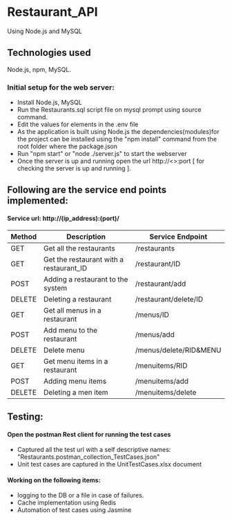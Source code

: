 # Restaurant_API
Using Node.js and MySQL

## Technologies used
Node.js, npm, MySQL.

### Initial setup for the web server:
- Install Node.js, MySQL
- Run the Restaurants.sql script file on mysql prompt using source command.
- Edit the values for elements in the .env file
- As the application is built using Node.js the dependencies(modules)for the project can be installed using the "npm install" command from the root folder where the package.json
- Run "npm start" or "node ./server.js" to start the webserver
- Once the server is up and running open the url http://<<ipaddress>>:port [ for checking the server is up and running ].
    
## Following are the service end points implemented:
#### Service url: http://(ip_address):(port)/

| Method | Description                             | Service Endpoint       | 
|--------|-----------------------------------------|------------------------| 
| GET    | Get all the restaurants                 | /restaurants           | 
| GET    | Get the restaurant with a restaurant_ID | /restaurant/ID         | 
| POST   | Adding a restaurant to the system       | /restaurant/add        | 
| DELETE | Deleting a restaurant                   | /restaurant/delete/ID  | 
| GET    | Get all menus in a restaurant           | /menus/ID              | 
| POST   | Add menu to the restaurant              | /menus/add             | 
| DELETE | Delete menu                             | /menus/delete/RID&MENU | 
| GET    | Get menu items in a restaurant          | /menuitems/RID         | 
| POST   | Adding menu items                       | /menuitems/add         | 
| DELETE | Deleting a men item                     | /menuitems/delete      | 




## Testing:
#### Open the postman Rest client for running the test cases 
- Captured all the test url with a self descriptive names:
"Restaurants.postman_collection_TestCases.json"
- Unit test cases are captured in the UnitTestCases.xlsx document



#### Working on the following items:
- logging to the DB or a file in case of failures.
- Cache implementation using Redis
- Automation of test cases using Jasmine


  
  
